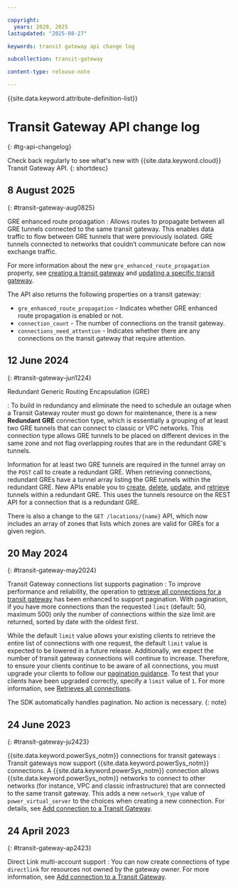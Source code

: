 ```yaml
---

copyright:
  years: 2020, 2025
lastupdated: "2025-08-27"

keywords: transit gateway api change log

subcollection: transit-gateway

content-type: release-note

---
```


{{site.data.keyword.attribute-definition-list}}

# Transit Gateway API change log
{: #tg-api-changelog}

Check back regularly to see what's new with {{site.data.keyword.cloud}} Transit Gateway API.
{: shortdesc}

## 8 August 2025
{: #transit-gateway-aug0825}

GRE enhanced route propagation
:    Allows routes to propagate between all GRE tunnels connected to the same transit gateway. This enables data traffic to flow between GRE tunnels that were previously isolated. GRE tunnels connected to networks that couldn’t communicate before can now exchange traffic. 

For more information about the new `gre_enhanced_route_propagation` property, see [creating a transit gateway](/apidocs/transit-gateway#create-transit-gateway) and [updating a specific transit gateway](/apidocs/transit-gateway#update-transit-gateway).
        
The API also returns the following properties on a transit gateway:

* `gre_enhanced_route_propagation` - Indicates whether GRE enhanced route propagation is enabled or not.
* `connection_count` - The number of connections on the transit gateway.
* `connections_need_attention` - Indicates whether there are any connections on the transit gateway that require attention.

## 12 June 2024
{: #transit-gateway-jun1224}

Redundant Generic Routing Encapsulation (GRE)

:    To build in redundancy and eliminate the need to schedule an outage when a Transit Gateway router must go down for maintenance, there is a new **Redundant GRE**  connection type, which is essentially a grouping of at least two GRE tunnels that can connect to classic or VPC networks. This connection type allows GRE tunnels to be placed on different devices in the same zone and not flag overlapping routes that are in the redundant GRE's tunnels.

   Information for at least two GRE tunnels are required in the tunnel array on the `POST` call to create a redundant GRE. When retrieving connections, redundant GREs have a tunnel array listing the GRE tunnels within the redundant GRE. New APIs enable you to [create](/apidocs/transit-gateway?code=go#create-transit-gateway-gre-tunnel), [delete](/apidocs/transit-gateway?code=go#delete-transit-gateway-connection-tunnels), [update](/apidocs/transit-gateway?code=go#update-transit-gateway-connection-tunnels), and [retrieve](/apidocs/transit-gateway?code=go#get-transit-gateway-connection-tunnels) tunnels within a redundant GRE. This uses the tunnels resource on the REST API for a connection that is a redundant GRE.

   There is also a change to the `GET /locations/{name}` API, which now includes an array of zones that lists which zones are valid for GREs for a given region.

## 20 May 2024
{: #transit-gateway-may2024}

Transit Gateway connections list supports pagination
:    To improve performance and reliability, the operation to [retrieve all connections for a transit gateway](/apidocs/transit-gateway#list-transit-gateway-connections) has been enhanced to support pagination. With pagination, if you have more connections than the requested `limit` (default: 50, maximum 500) only the number of connections within the size limit are returned, sorted by date with the oldest first.

   While the default `limit` value allows your existing clients to retrieve the entire list of connections with one request, the default `limit` value is expected to be lowered in a future release. Additionally, we expect the number of transit gateway connections will continue to increase. Therefore, to ensure your clients continue to be aware of all connections, you must upgrade your clients to follow our [pagination guidance](/apidocs/transit-gateway#api-pagination). To test that your clients have been upgraded correctly, specify a `limit` value of `1`. For more information, see [Retrieves all connections](/apidocs/transit-gateway?code=go#list-connections).

   The SDK automatically handles pagination. No action is necessary.
   {: note} 

## 24 June 2023
{: #transit-gateway-ju2423}

{{site.data.keyword.powerSys_notm}} connections for transit gateways
:    Transit gateways now support {{site.data.keyword.powerSys_notm}} connections. A {{site.data.keyword.powerSys_notm}} connection allows {{site.data.keyword.powerSys_notm}} networks to connect to other networks (for instance, VPC and classic infrastructure) that are connected to the same transit gateway. This adds a new `network_type` value of `power_virtual_server` to the choices when creating a new connection. For details, see [Add connection to a Transit Gateway](/apidocs/transit-gateway#create-transit-gateway-connection).

## 24 April 2023
{: #transit-gateway-ap2423}

Direct Link multi-account support
:    You can now create connections of type `directlink` for resources not owned by the gateway owner. For more information, see [Add connection to a Transit Gateway](/apidocs/transit-gateway#create-transit-gateway-connection).

